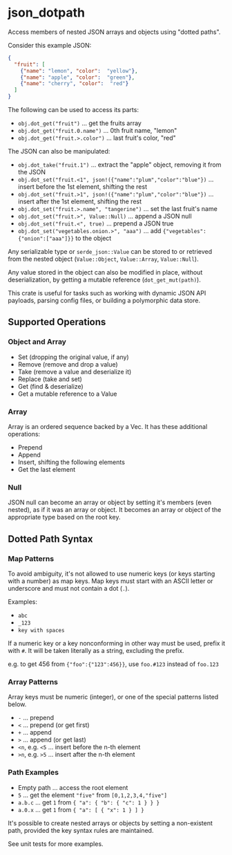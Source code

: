 # json_dotpath

Access members of nested JSON arrays and objects using "dotted paths".

Consider this example JSON:

```json
{
  "fruit": [
    {"name": "lemon", "color":  "yellow"},
    {"name": "apple", "color":  "green"},
    {"name": "cherry", "color":  "red"}
  ]
}
```

The following can be used to access its parts:
- `obj.dot_get("fruit")` ... get the fruits array
- `obj.dot_get("fruit.0.name")` ... 0th fruit name, "lemon"
- `obj.dot_get("fruit.>.color")` ... last fruit's color, "red"

The JSON can also be manipulated:

- `obj.dot_take("fruit.1")` ... extract the "apple" object, removing it from the JSON
- `obj.dot_set("fruit.<1", json!({"name":"plum","color":"blue"})` ... insert before the 1st element, shifting the rest
- `obj.dot_set("fruit.>1", json!({"name":"plum","color":"blue"})` ... insert after the 1st element, shifting the rest
- `obj.dot_set("fruit.>.name", "tangerine")` ... set the last fruit's name
- `obj.dot_set("fruit.>", Value::Null)` ... append a JSON null
- `obj.dot_set("fruit.<", true)` ... prepend a JSON true
- `obj.dot_set("vegetables.onion.>", "aaa")` ... add `{"vegetables":{"onion":["aaa"]}}` to the object

Any serializable type or `serde_json::Value` can be stored to or retrieved from
the nested object (`Value::Object`, `Value::Array`, `Value::Null`).
 
Any value stored in the object can also be modified in place, without deserialization, 
by getting a mutable reference (`dot_get_mut(path)`).

This crate is useful for tasks such as working with dynamic JSON API payloads,
parsing config files, or building a polymorphic data store.

## Supported Operations

### Object and Array
- Set (dropping the original value, if any)
- Remove (remove and drop a value)
- Take (remove a value and deserialize it)
- Replace (take and set)
- Get (find & deserialize)
- Get a mutable reference to a Value

### Array
Array is an ordered sequence backed by a Vec. It has these additional operations:

- Prepend
- Append
- Insert, shifting the following elements
- Get the last element

### Null
JSON null can become an array or object by setting it's members (even nested), as if it was an array or object.
It becomes an array or object of the appropriate type based on the root key.

## Dotted Path Syntax

### Map Patterns

To avoid ambiguity, it's not allowed to use numeric keys (or keys starting with a number) 
as map keys. Map keys must start with an ASCII letter or underscore and must not contain a dot (`.`).

Examples:

- `abc`
- `_123`
- `key with spaces`

If a numeric key or a key nonconforming in other way must be used, prefix it with `#`. 
It will be taken literally as a string, excluding the prefix.

e.g. to get 456 from `{"foo":{"123":456}}`, use `foo.#123` instead of `foo.123`

### Array Patterns

Array keys must be numeric (integer), or one of the special patterns listed below.

- `-` ... prepend
- `<` ... prepend (or get first)
- `+` ... append
- `>` ... append (or get last)
- `<n`, e.g. `<5` ... insert before the n-th element
- `>n`, e.g. `>5` ... insert after the n-th element

### Path Examples

- Empty path ... access the root element
- `5` ... get the element `"five"` from `[0,1,2,3,4,"five"]`
- `a.b.c` ... get `1` from `{ "a": { "b": { "c": 1 } } }`
- `a.0.x` ... get `1` from `{ "a": [ { "x": 1 } ] }`

It's possible to create nested arrays or objects by setting a non-existent path,
provided the key syntax rules are maintained. 

See unit tests for more examples.
